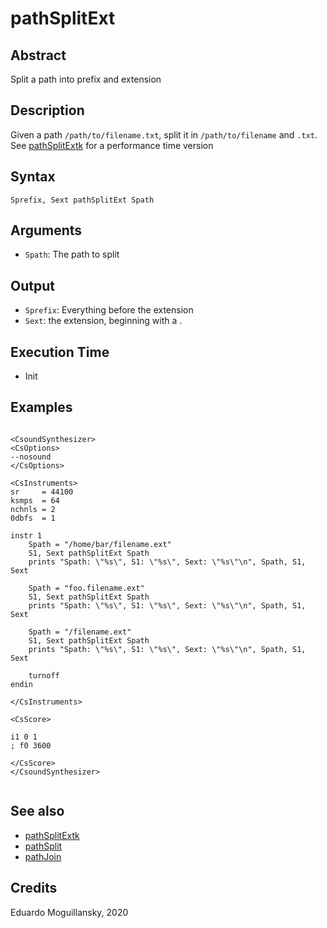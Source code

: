 # pathSplitExt

## Abstract

Split a path into prefix and extension


## Description

Given a path `/path/to/filename.txt`, split it in `/path/to/filename` and `.txt`. 
See [pathSplitExtk](pathSplitExtk.md) for a performance time version

## Syntax

    Sprefix, Sext pathSplitExt Spath

## Arguments

* `Spath`: The path to split

## Output

* `Sprefix`: Everything before the extension
* `Sext`: the extension, beginning with a .

## Execution Time

* Init

## Examples

```csound 

<CsoundSynthesizer>
<CsOptions>
--nosound
</CsOptions>

<CsInstruments>
sr     = 44100
ksmps  = 64
nchnls = 2
0dbfs  = 1

instr 1
    Spath = "/home/bar/filename.ext"
    S1, Sext pathSplitExt Spath
    prints "Spath: \"%s\", S1: \"%s\", Sext: \"%s\"\n", Spath, S1, Sext

    Spath = "foo.filename.ext"
    S1, Sext pathSplitExt Spath
    prints "Spath: \"%s\", S1: \"%s\", Sext: \"%s\"\n", Spath, S1, Sext
        
    Spath = "/filename.ext"
    S1, Sext pathSplitExt Spath
    prints "Spath: \"%s\", S1: \"%s\", Sext: \"%s\"\n", Spath, S1, Sext
    
    turnoff
endin

</CsInstruments>

<CsScore>

i1 0 1
; f0 3600

</CsScore>
</CsoundSynthesizer>


```

## See also

* [pathSplitExtk](pathSplitExtk.md)
* [pathSplit](pathSplitk.md)
* [pathJoin](pathJoin.md)

## Credits

Eduardo Moguillansky, 2020
